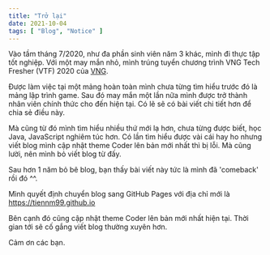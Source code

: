 ```yaml
---
title: "Trở lại"
date: 2021-10-04
tags: [ "Blog", "Notice" ]
---
```


Vào tầm tháng 7/2020, như đa phần sinh viên năm 3 khác, mình đi thực tập tốt nghiệp. Với một may mắn nhỏ, mình trúng tuyển chương trình VNG Tech Fresher (VTF) 2020 của [VNG](https://www.vng.com.vn/).

Được làm việc tại một mảng hoàn toàn mình chưa từng tìm hiểu trước đó là mảng lập trình game. Sau đó may mắn một lần nữa mình được trở thành nhân viên chính thức cho đến hiện tại. Có lẽ sẽ có bài viết chi tiết hơn để chia sẻ điều này.

Mà cũng từ đó mình tìm hiểu nhiều thứ mới lạ hơn, chưa từng được biết, học Java, JavaScript nghiêm túc hơn. Có lần tìm hiểu được vài cái hay ho nhưng viết blog mình cập nhật theme Coder lên bản mới nhất thì bị lỗi. Mà cũng lười, nên mình bỏ viết blog từ đấy.

Sau hơn 1 năm bỏ bê blog, bạn thấy bài viết này tức là mình đã 'comeback' rồi đó ^^.

Mình quyết định chuyển blog sang GitHub Pages với địa chỉ mới là https://tiennm99.github.io

Bên cạnh đó cũng cập nhật theme Coder lên bản mới nhất hiện tại. Thời gian tới sẽ cố gắng viết blog thường xuyên hơn.

Cảm ơn các bạn.
